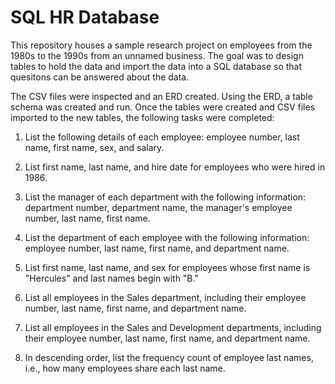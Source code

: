 # SQL HR Database

This repository houses a sample research project on employees from the 1980s to the 1990s from an unnamed business. The goal was to design tables to hold the data and import the data into a SQL database so that quesitons can be answered about the data. 

The CSV files were inspected and an ERD created. Using the ERD, a table schema was created and run. Once the tables were created and CSV files imported to the new tables, the following tasks were completed: 

1. List the following details of each employee: employee number, last name, first name, sex, and salary.

2. List first name, last name, and hire date for employees who were hired in 1986.

3. List the manager of each department with the following information: department number, department name, the manager's employee number, last name, first name.

4. List the department of each employee with the following information: employee number, last name, first name, and department name.

5. List first name, last name, and sex for employees whose first name is "Hercules" and last names begin with "B."

6. List all employees in the Sales department, including their employee number, last name, first name, and department name.

7. List all employees in the Sales and Development departments, including their employee number, last name, first name, and department name.

8. In descending order, list the frequency count of employee last names, i.e., how many employees share each last name.
